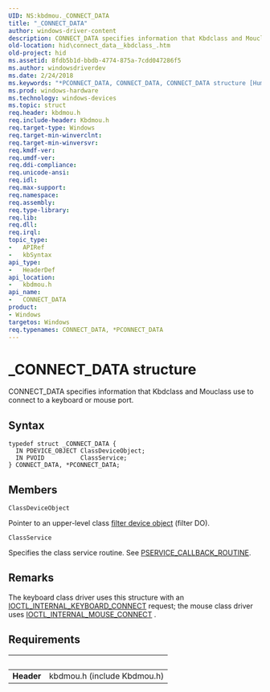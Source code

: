 ```yaml
---
UID: NS:kbdmou._CONNECT_DATA
title: "_CONNECT_DATA"
author: windows-driver-content
description: CONNECT_DATA specifies information that Kbdclass and Mouclass use to connect to a keyboard or mouse port.
old-location: hid\connect_data__kbdclass_.htm
old-project: hid
ms.assetid: 8fdb5b1d-bbdb-4774-875a-7cdd047286f5
ms.author: windowsdriverdev
ms.date: 2/24/2018
ms.keywords: "*PCONNECT_DATA, CONNECT_DATA, CONNECT_DATA structure [Human Input Devices], PCONNECT_DATA, PCONNECT_DATA structure pointer [Human Input Devices], _CONNECT_DATA, hid.connect_data__kbdclass_, kbdmou/CONNECT_DATA, kbdmou/PCONNECT_DATA, kref_e50b6d57-99fa-41bd-979c-de2d83922af6.xml"
ms.prod: windows-hardware
ms.technology: windows-devices
ms.topic: struct
req.header: kbdmou.h
req.include-header: Kbdmou.h
req.target-type: Windows
req.target-min-winverclnt: 
req.target-min-winversvr: 
req.kmdf-ver: 
req.umdf-ver: 
req.ddi-compliance: 
req.unicode-ansi: 
req.idl: 
req.max-support: 
req.namespace: 
req.assembly: 
req.type-library: 
req.lib: 
req.dll: 
req.irql: 
topic_type:
-	APIRef
-	kbSyntax
api_type:
-	HeaderDef
api_location:
-	kbdmou.h
api_name:
-	CONNECT_DATA
product:
- Windows
targetos: Windows
req.typenames: CONNECT_DATA, *PCONNECT_DATA
---
```


# _CONNECT_DATA structure
CONNECT_DATA specifies information that Kbdclass and Mouclass use to connect to a keyboard or mouse port.

## Syntax
```
typedef struct _CONNECT_DATA {
  IN PDEVICE_OBJECT ClassDeviceObject;
  IN PVOID          ClassService;
} CONNECT_DATA, *PCONNECT_DATA;
```

## Members


`ClassDeviceObject`

Pointer to an upper-level class <a href="https://msdn.microsoft.com/f697e0db-1db0-4a81-94d8-0ca079885480">filter device object</a> (filter DO).

`ClassService`

Specifies the class service routine. See  <a href="https://msdn.microsoft.com/library/windows/hardware/ff542274">PSERVICE_CALLBACK_ROUTINE</a>.

## Remarks
The keyboard class driver uses this structure with an <a href="https://msdn.microsoft.com/library/windows/hardware/ff541273">IOCTL_INTERNAL_KEYBOARD_CONNECT</a> request; the mouse class driver uses <a href="https://msdn.microsoft.com/library/windows/hardware/ff541294">IOCTL_INTERNAL_MOUSE_CONNECT</a> .

## Requirements
| &nbsp; | &nbsp; |
| ---- |:---- |
| **Header** | kbdmou.h (include Kbdmou.h) |